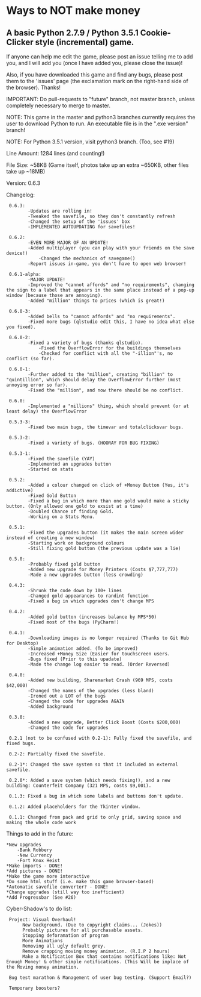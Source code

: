 # Ways to NOT make money
## A basic Python 2.7.9 / Python 3.5.1 Cookie-Clicker style (incremental) game. 

If anyone can help me edit the game, please post an issue telling me to add you, and I will add you (once I have added you, please close the issue)!

Also, if you have downloaded this game and find any bugs, please post them to the 'issues' page (the exclamation mark on the right-hand side of the browser). Thanks!

IMPORTANT: Do pull-requests to "future" branch, not master branch, unless completely necessary to merge to master.

NOTE: This game in the master and python3 branches currently requires the user to download Python to run. An executable file is in the ".exe version" branch!

NOTE: For Python 3.5.1 version, visit python3 branch. (Too, see #19)

Line Amount: 1284 lines (and counting!)

File Size: ~58KB (Game itself, photos take up an extra ~650KB, other files take up ~18MB)

Version: 0.6.3

Changelog:

     0.6.3:
            -Updates are rolling in!
            -Tweaked the savefile, so they don't constantly refresh
            -Changed the setup of the 'issues' box
            -IMPLEMENTED AUTOUPDATING for savefiles!

     0.6.2:
            -EVEN MORE MAJOR OF AN UPDATE!
            -Added multiplayer (you can play with your friends on the save device!)
                -Changed the mechanics of savegame()
            -Report issues in-game, you don't have to open web browser!

     0.6.1-alpha:
            -MAJOR UPDATE!
            -Improved the "cannot affords" and "no requirements", changing the sign to a label that appears in the same place instead of a pop-up window (because those are annoying).
            -Added "million" things to prices (which is great!)

     0.6.0-3:
            -Added bells to "cannot affords" and "no requirements".
            -Fixed more bugs (qlstudio edit this, I have no idea what else you fixed).

     0.6.0-2:
            -Fixed a variety of bugs (thanks qlstudio).
                -Fixed the OverflowError for the buildings themselves
                -Checked for conflict with all the "-illion"'s, no conflict (so far).

     0.6.0-1:
            -Further added to the "million", creating "billion" to "quintillion", which should delay the OverflowError further (most annoying error so far).
            -Fixed the "million", and now there should be no conflict.
    
     0.6.0:
            -Implemented a "millions" thing, which should prevent (or at least delay) the OverflowError
    
     0.5.3-3:
            -Fixed two main bugs, the timevar and totalclicksvar bugs.
     
     0.5.3-2:
            -Fixed a variety of bugs. (HOORAY FOR BUG FIXING)
     
     0.5.3-1:
            -Fixed the savefile (YAY)
            -Implemented an upgrades button
            -Started on stats
     
     0.5.2:
            -Added a colour changed on click of +Money Button (Yes, it's addictive)
            -Fixed Gold Button
            -Fixed a bug in which more than one gold would make a sticky button. (Only allowed one gold to exsist at a time)
            -Doubled Chance of finding Gold.
            -Working on a Stats Menu.
            
     0.5.1:
            -Fixed the upgrades button (it makes the main screen wider instead of creating a new window)
            -Starting work on background colours
            -Still fixing gold button (the previous update was a lie)
            
     0.5.0:
            -Probably fixed gold button
            -Added new upgrade for Money Printers (Costs $7,777,777)
            -Made a new upgrades button (less crowding)
            
     0.4.3:
            -Shrunk the code down by 100+ lines
            -Changed gold appearances to randint function
            -Fixed a bug in which upgrades don't change MPS
            
     0.4.2:
            -Added gold button (increases balance by MPS*50)
            -Fixed most of the bugs (PyCharm!)
            
     0.4.1:
            -Downloading images is no longer required (Thanks to Git Hub for Desktop)
            -Simple animation added. (To be improved)
            -Increased +Money Size (Easier for touchscreen users.
            -Bugs fixed (Prior to this upadate)
            -Made the change log easier to read. (Order Reversed)
            
     0.4.0:
            -Added new building, Sharemarket Crash (969 MPS, costs $42,000)
            -Changed the names of the upgrades (less bland)
            -Ironed out a LOT of the bugs
            -Changed the code for upgrades AGAIN
            -Added background

     0.3.0:
            -Added a new upgrade, Better Click Boost (Costs $200,000)
            -Changed the code for upgrades

     0.2.1 (not to be confused with 0.2-1): Fully fixed the savefile, and fixed bugs.

     0.2-2: Partially fixed the savefile.
    
     0.2-1*: Changed the save system so that it included an external savefile.
    
     0.2.0*: Added a save system (which needs fixing!), and a new building: Counterfeit Company (321 MPS, costs $9,001).

     0.1.3: Fixed a bug in which some labels and buttons don't update.

     0.1.2: Added placeholders for the Tkinter window.
    
     0.1.1: Changed from pack and grid to only grid, saving space and making the whole code work
    

    
Things to add in the future:

    *New Upgrades
        -Bank Robbery
        -New Currency
        -Fort Knox Heist
    *Make imports - DONE!
    *Add pictures - DONE!
    *Make the game more interactive
    *Do some html stuff (i.e. make this game browser-based)
    *Automatic savefile converter? - DONE!
    *Change upgrades (still way too inefficient)
    *Add Progressbar (See #26)
    
    
Cyber-Shadow's to do list:

     Project: Visual Overhaul!
          New background. (Due to copyright claims... (Jokes))
          Probably pictures for all purchasable assets.
          Stopping deforamation of program
          More Animations
          Removing all ugly default grey.
          Remove crapping moving money animation. (R.I.P 2 hours)
          Make a Notification Box that contains notifications like: Not Enough Money! & other simple notifications. (This Will be inplace of the Moving money animation.
          
     Bug test marathon & Management of user bug testing. (Support Email?)
     
     Temporary boosters?
     
     
     
     
     
     
